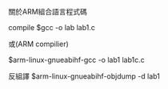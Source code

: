 關於ARM組合語言程式碼

compile
$gcc -o lab lab1.c

或(ARM compilier)

$arm-linux-gnueabihf-gcc -o lab1 lab1c.c

反組譯
$arm-linux-gnueabihf-objdump -d lab1
